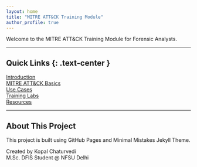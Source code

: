 ```yaml
---
layout: home
title: "MITRE ATT&CK Training Module"
author_profile: true
---
```


Welcome to the MITRE ATT&CK Training Module for Forensic Analysts.

---

## Quick Links {: .text-center }

[Introduction](/introduction/)  
[MITRE ATT&CK Basics](/basics/)  
[Use Cases](/use-cases/)  
[Training Labs](/labs/)  
[Resources](/resources/)  

---

## About This Project

This project is built using GitHub Pages and Minimal Mistakes Jekyll Theme.

Created by Kopal Chaturvedi  
M.Sc. DFIS Student @ NFSU Delhi
